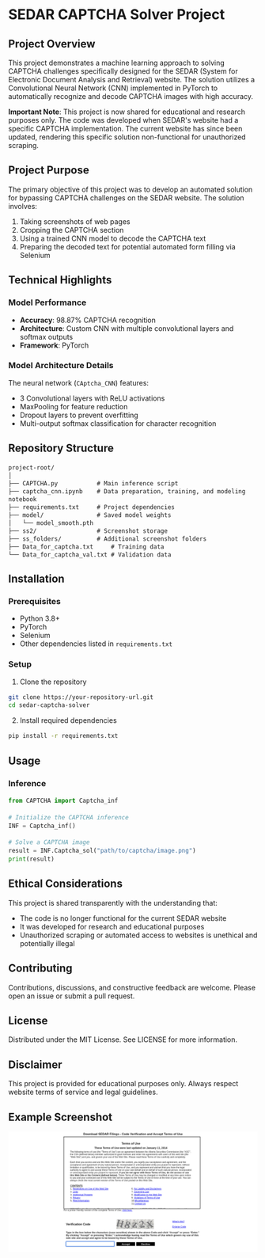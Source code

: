 # SEDAR CAPTCHA Solver Project

## Project Overview

This project demonstrates a machine learning approach to solving CAPTCHA challenges specifically designed for the SEDAR (System for Electronic Document Analysis and Retrieval) website. The solution utilizes a Convolutional Neural Network (CNN) implemented in PyTorch to automatically recognize and decode CAPTCHA images with high accuracy.

**Important Note**: This project is now shared for educational and research purposes only. The code was developed when SEDAR's website had a specific CAPTCHA implementation. The current website has since been updated, rendering this specific solution non-functional for unauthorized scraping.

## Project Purpose

The primary objective of this project was to develop an automated solution for bypassing CAPTCHA challenges on the SEDAR website. The solution involves:
1. Taking screenshots of web pages
2. Cropping the CAPTCHA section
3. Using a trained CNN model to decode the CAPTCHA text
4. Preparing the decoded text for potential automated form filling via Selenium

## Technical Highlights

### Model Performance
- **Accuracy**: 98.87% CAPTCHA recognition
- **Architecture**: Custom CNN with multiple convolutional layers and softmax outputs
- **Framework**: PyTorch

### Model Architecture Details
The neural network (`CAptcha_CNN`) features:
- 3 Convolutional layers with ReLU activations
- MaxPooling for feature reduction
- Dropout layers to prevent overfitting
- Multi-output softmax classification for character recognition

## Repository Structure
```
project-root/
│
├── CAPTCHA.py           # Main inference script
├── captcha_cnn.ipynb    # Data preparation, training, and modeling notebook
├── requirements.txt     # Project dependencies
├── model/               # Saved model weights
│   └── model_smooth.pth
├── ss2/                 # Screenshot storage
├── ss_folders/          # Additional screenshot folders
├── Data_for_captcha.txt     # Training data
└── Data_for_captcha_val.txt # Validation data
```

## Installation

### Prerequisites
- Python 3.8+
- PyTorch
- Selenium
- Other dependencies listed in `requirements.txt`

### Setup
1. Clone the repository
```bash
git clone https://your-repository-url.git
cd sedar-captcha-solver
```

2. Install required dependencies
```bash
pip install -r requirements.txt
```

## Usage

### Inference
```python
from CAPTCHA import Captcha_inf

# Initialize the CAPTCHA inference
INF = Captcha_inf()

# Solve a CAPTCHA image
result = INF.Captcha_sol("path/to/captcha/image.png")
print(result)
```

## Ethical Considerations
This project is shared transparently with the understanding that:
- The code is no longer functional for the current SEDAR website
- It was developed for research and educational purposes
- Unauthorized scraping or automated access to websites is unethical and potentially illegal

## Contributing
Contributions, discussions, and constructive feedback are welcome. Please open an issue or submit a pull request.

## License
Distributed under the MIT License. See LICENSE for more information.

## Disclaimer
This project is provided for educational purposes only. Always respect website terms of service and legal guidelines.

## Example Screenshot
![SEDAR CAPTCHA Screenshot](/DevTry.png)
